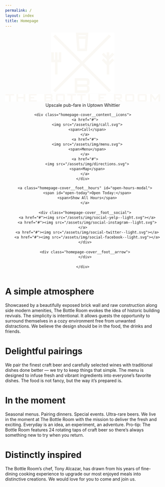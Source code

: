 ```yaml
---
permalink: /
layout: index
title: Homepage
---
```


<header class="homepage-cover cf-responsive">

  <!-- <iframe class="homepage-header__video" width="560" height="315" src="https://www.youtube.com/embed/lgakemU_do8?modestbranding=1;showinfo=0;controls=0;rel=0;fs=1;autoplay=1" frameborder="0" allowfullscreen></iframe> -->

  <div class="homepage-cover__overlay">
  </div>

  <div class="homepage-cover__content">
    <img class="homepage-cover__content__crest" src="/assets/img/crest--light.svg">
    <img class="homepage-cover__content__masthead" src="/assets/img/masthead.svg">
    <span class="homepage-cover__content__tagline">Upscale&nbsp;pub-fare in&nbsp;Uptown&nbsp;Whittier</span>

    <div class="homepage-cover__content__icons">
      <a href="#">
        <img src="/assets/img/call.svg">
        <span>Call</span>
      </a>
      <a href="#">
        <img src="/assets/img/menu.svg">
        <span>Menu</span>
      </a>
      <a href="#">
        <img src="/assets/img/directions.svg">
        <span>Map</span>
      </a>
    </div>

  </div>


  <div class="homepage-cover__foot">
    <div class="homepage-cover__foot__container">

      <a class="homepage-cover__foot__hours" id="open-hours-modal">
        <span id="open-today">Open Today:</span>
        <span>Show All Hours</span>
      </a>

      <div class="homepage-cover__foot__social">
        <a href="#"><img src="/assets/img/social-yelp--light.svg"></a>
        <a href="#"><img src="/assets/img/social-instagram--light.svg"></a>
        <a href="#"><img src="/assets/img/social-twitter--light.svg"></a>
        <a href="#"><img src="/assets/img/social-facebook--light.svg"></a>
      </div>

      <div class="homepage-cover__foot__arrow">
      </div>

    </div>
  </div>

</header>


<div class="slide slide--atmosphere cf-responsive">
  <div class="slide__content">
    <h1>A simple atmosphere</h1>
    <p>Showcased by a beautifully exposed brick wall and raw construction along side modern amenities, The Bottle Room evokes the idea of historic building revivals. The simplicity is intentional. It allows guests the opportunity to surround themselves in a cozy environment free from unwanted distractions. We believe the design should be in the food, the drinks and friends.</p>
  </div>

  <div class="slide__overlay">
  </div>

</div>


<div class="slide slide--pairings cf-responsive">
  <div class="slide__content">
    <h1>Delightful pairings</h1>
    <p>We pair the finest craft beer and carefully selected wines with traditional dishes done better — we try to keep things that simple. The menu is designed to infuse fresh and vibrant ingredients into everyone’s favorite dishes. The food is not fancy, but the way it’s prepared is.</p>
  </div>

  <div class="slide__overlay">
  </div>

</div>


<div class="slide slide--moment cf-responsive">
  <div class="slide__content">
    <h1>In the moment</h1>
    <p>Seasonal menus. Pairing dinners. Special events. Ultra-rare beers. We live in the moment at The Bottle Room with the mission to deliver the fresh and exciting. Everyday is an idea, an experiment, an adventure. Pro-tip: The Bottle Room features 24 rotating taps of craft beer so there’s always something new to try when you return.</p>
  </div>

  <div class="slide__overlay">
  </div>

</div>

<div class="slide slide--inspired cf-responsive">
  <div class="slide__content">
    <h1>Distinctly inspired</h1>
    <p>The Bottle Room’s chef, Tony Alcazar, has drawn from his years of fine-dining cooking experience to upgrade our most enjoyed meals into distinctive creations. We would love for you to come and join us.</p>
  </div>

  <div class="slide__overlay">
  </div>

</div>
